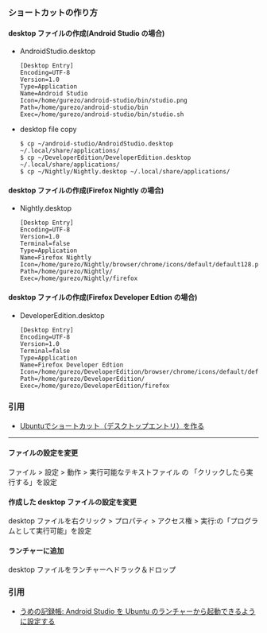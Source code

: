 ### ショートカットの作り方

#### desktop ファイルの作成(Android Studio の場合)
- AndroidStudio.desktop
    ```
    [Desktop Entry]
    Encoding=UTF-8
    Version=1.0
    Type=Application
    Name=Android Studio
    Icon=/home/gurezo/android-studio/bin/studio.png
    Path=/home/gurezo/android-studio/bin
    Exec=/home/gurezo/android-studio/bin/studio.sh
    ```
- desktop file copy
    ```
    $ cp ~/android-studio/AndroidStudio.desktop ~/.local/share/applications/
    $ cp ~/DeveloperEdition/DeveloperEdition.desktop ~/.local/share/applications/
    $ cp ~/Nightly/Nightly.desktop ~/.local/share/applications/
    ```

#### desktop ファイルの作成(Firefox Nightly の場合)
- Nightly.desktop
    ```
    [Desktop Entry]
    Encoding=UTF-8
    Version=1.0
    Terminal=false
    Type=Application
    Name=Firefox Nightly
    Icon=/home/gurezo/Nightly/browser/chrome/icons/default/default128.png
    Path=/home/gurezo/Nightly/
    Exec=/home/gurezo/Nightly/firefox
    ```

#### desktop ファイルの作成(Firefox Developer Edtion の場合)
- DeveloperEdition.desktop
    ```
    [Desktop Entry]
    Encoding=UTF-8
    Version=1.0
    Terminal=false
    Type=Application
    Name=Firefox Developer Edtion
    Icon=/home/gurezo/DeveloperEdition/browser/chrome/icons/default/default128.png
    Path=/home/gurezo/DeveloperEdition/
    Exec=/home/gurezo/DeveloperEdition/firefox
    ```


### 引用
- [Ubuntuでショートカット（デスクトップエントリ）を作る](http://91stardust-atelier.hatenablog.com/entry/2016/11/17/015854)

---- 

#### ファイルの設定を変更

ファイル > 設定 > 動作 > 実行可能なテキストファイル の 「クリックしたら実行する」を設定

#### 作成した desktop ファイルの設定を変更

desktop ファイルを右クリック > プロパティ > アクセス権 > 実行:の「プログラムとして実行可能」を設定

#### ランチャーに追加

desktop ファイルをランチャーへドラック＆ドロップ

### 引用

- [うめの記録帳: Android Studio を Ubuntu のランチャーから起動できるように設定する](http://blog.ysakaguchi.net/2014/07/android-studio.html)
